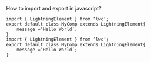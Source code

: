 
How to import and export in javascript?


```
import { LightningElement } from ‘lwc’;
export default class MyComp extends LightningElement{
	message =’Hello World’;
}
import { LightningElement } from ‘lwc’;
export default class MyComp extends LightningElement{
	message =’Hello World’;
}


```


